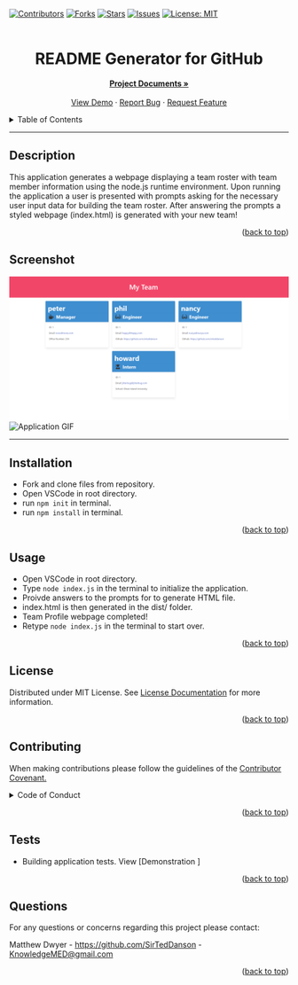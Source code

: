 
  <div id="top"></div>
  
  
  [![Contributors](https://img.shields.io/github/contributors/SirTedDanson/team-profile-generator.svg?style=for-the-badge)](https://github.com/SirTedDanson/team-profile-generator/graphs/contributors)
  [![Forks](https://img.shields.io/github/forks/SirTedDanson/team-profile-generator.svg?style=for-the-badge)](https://github.com/SirTedDanson/team-profile-generator/network/members)
  [![Stars](https://img.shields.io/github/stars/SirTedDanson/team-profile-generator.svg?style=for-the-badge)](https://github.com/SirTedDanson/team-profile-generator/stargazers)
  [![Issues](https://img.shields.io/github/issues/SirTedDanson/team-profile-generator.svg?style=for-the-badge)](https://github.com/SirTedDanson/team-profile-generator/issues)
  [![License: MIT](https://img.shields.io/badge/License-MIT-yellow.svg?style=for-the-badge)](https://opensource.org/licenses/MIT)
  <br />
  <br />

  <h1 align="center">README Generator for GitHub</h1>

  <p align="center">
    <a href="https://github.com/SirTedDanson/team-profile-generator"><strong>Project Documents »</strong></a>
    <br />
    <br />
    <a href="https://watch.screencastify.com/v/7SAHHvTTdtmEqf3tBI7H">View Demo</a>
    ·
    <a href="https://github.com/SirTedDanson/team-profile-generator/issues">Report Bug</a>
    ·
    <a href="https://github.com/SirTedDanson/team-profile-generator/issues">Request Feature</a>
  </p>

 
    

 
  <details>
    <summary>Table of Contents</summary>
    <ol>
      <li><a href="#description">Description</a></li>
      <li><a href="#installation">Installation</a></li>
      <li><a href="#usage">Usage</a></li>
      <li><a href="#contributing">Contributing</a></li>
      <li><a href="#license">License</a></li>
      <li><a href="#tests">Tests</a></li>
      <li><a href="#questions">Questions</a></li>
    </ol>
</details>

---

  ## Description 

  This application generates a webpage displaying a team roster with team member information using the node.js runtime environment. Upon running the application a user is presented with prompts asking for the necessary user input data for building the team roster. After answering the prompts a styled webpage (index.html) is generated with your new team! 

  <p align="right">(<a href="#top">back to top</a>)</p>

  ## Screenshot

  ![Application Screenshot](./images/application-screenshot.PNG)
  ![Application GIF](./images/demo-gif.gif)
  
---

  ## Installation

  - Fork and clone files from repository.
  - Open VSCode in root directory.
  - run `npm init` in terminal.
  - run `npm install` in terminal.

  <p align="right">(<a href="#top">back to top</a>)</p>


  ## Usage 

  - Open VSCode in root directory.
  - Type `node index.js` in the terminal to initialize the application.
  - Proivde answers to the prompts for to generate HTML file.
  - index.html is then generated in the dist/ folder.
  - Team Profile webpage completed!
  - Retype `node index.js` in the terminal to start over.

  <p align="right">(<a href="#top">back to top</a>)</p>

  
  
  ## License 

  Distributed under MIT License. See [License Documentation](https://opensource.org/licenses/MIT) for more information.

  <p align="right">(<a href="#top">back to top</a>)</p>

  

  ## Contributing

  
  When making contributions please follow the guidelines of the <a href="https://www.contributor-covenant.org/">Contributor Covenant.</a>

  <details>
  <summary>Code of Conduct</summary>
  <br/>

  # Contributor Covenant Code of Conduct

  ## Our Pledge

  We as members, contributors, and leaders pledge to make participation in our
  community a harassment-free experience for everyone, regardless of age, body
  size, visible or invisible disability, ethnicity, sex characteristics, gender
  identity and expression, level of experience, education, socio-economic status,
  nationality, personal appearance, race, caste, color, religion, or sexual
  identity and orientation.

  We pledge to act and interact in ways that contribute to an open, welcoming,
  diverse, inclusive, and healthy community.

  ## Our Standards

  Examples of behavior that contributes to a positive environment for our
  community include:

  * Demonstrating empathy and kindness toward other people
  * Being respectful of differing opinions, viewpoints, and experiences
  * Giving and gracefully accepting constructive feedback
  * Accepting responsibility and apologizing to those affected by our mistakes,
  and learning from the experience
  * Focusing on what is best not just for us as individuals, but for the overall
  community

  Examples of unacceptable behavior include:

  * The use of sexualized language or imagery, and sexual attention or advances of
  any kind
  * Trolling, insulting or derogatory comments, and personal or political attacks
  * Public or private harassment
  * Publishing others' private information, such as a physical or email address,
  without their explicit permission
  * Other conduct which could reasonably be considered inappropriate in a
  professional setting

  ## Enforcement Responsibilities

  Community leaders are responsible for clarifying and enforcing our standards of
  acceptable behavior and will take appropriate and fair corrective action in
  response to any behavior that they deem inappropriate, threatening, offensive,
  or harmful.

  Community leaders have the right and responsibility to remove, edit, or reject
  comments, commits, code, wiki edits, issues, and other contributions that are
  not aligned to this Code of Conduct, and will communicate reasons for moderation
  decisions when appropriate.

  ## Scope

  This Code of Conduct applies within all community spaces, and also applies when
  an individual is officially representing the community in public spaces.
  Examples of representing our community include using an official e-mail address,
  posting via an official social media account, or acting as an appointed
  representative at an online or offline event.

  ## Enforcement

  Instances of abusive, harassing, or otherwise unacceptable behavior may be
  reported to the community leaders responsible for enforcement at
  KnowledgeMED@gmail.com.
  All complaints will be reviewed and investigated promptly and fairly.

  All community leaders are obligated to respect the privacy and security of the
  reporter of any incident.

  ## Enforcement Guidelines

  Community leaders will follow these Community Impact Guidelines in determining
  the consequences for any action they deem in violation of this Code of Conduct:

  ### 1. Correction

  **Community Impact**: Use of inappropriate language or other behavior deemed
  unprofessional or unwelcome in the community.

  **Consequence**: A private, written warning from community leaders, providing
  clarity around the nature of the violation and an explanation of why the
  behavior was inappropriate. A public apology may be requested.

  ### 2. Warning

  **Community Impact**: A violation through a single incident or series of
  actions.

  **Consequence**: A warning with consequences for continued behavior. No
  interaction with the people involved, including unsolicited interaction with
  those enforcing the Code of Conduct, for a specified period of time. This
  includes avoiding interactions in community spaces as well as external channels
  like social media. Violating these terms may lead to a temporary or permanent
  ban.

  ### 3. Temporary Ban

  **Community Impact**: A serious violation of community standards, including
  sustained inappropriate behavior.

  **Consequence**: A temporary ban from any sort of interaction or public
  communication with the community for a specified period of time. No public or
  private interaction with the people involved, including unsolicited interaction
  with those enforcing the Code of Conduct, is allowed during this period.
  Violating these terms may lead to a permanent ban.

  ### 4. Permanent Ban

  **Community Impact**: Demonstrating a pattern of violation of community
  standards, including sustained inappropriate behavior, harassment of an
  individual, or aggression toward or disparagement of classes of individuals.

  **Consequence**: A permanent ban from any sort of public interaction within the
  community.

  ## Attribution

  This Code of Conduct is adapted from the [Contributor Covenant][homepage],
  version 2.1, available at
  [https://www.contributor-covenant.org/version/2/1/code_of_conduct.html][v2.1].

  Community Impact Guidelines were inspired by
  [Mozilla's code of conduct enforcement ladder][Mozilla CoC].

  For answers to common questions about this code of conduct, see the FAQ at
  [https://www.contributor-covenant.org/faq][FAQ]. Translations are available at
  [https://www.contributor-covenant.org/translations][translations].

  [homepage]: https://www.contributor-covenant.org
  [v2.1]: https://www.contributor-covenant.org/version/2/1/code_of_conduct.html
  [Mozilla CoC]: https://github.com/mozilla/diversity
  [FAQ]: https://www.contributor-covenant.org/faq
  [translations]: https://www.contributor-covenant.org/translations

  </details>
  


  <p align="right">(<a href="#top">back to top</a>)</p>


  ## Tests

  - Building application tests. View [Demonstration ]

  <p align="right">(<a href="#top">back to top</a>)</p>


  ## Questions

  For any questions or concerns regarding this project please contact:

  Matthew Dwyer - https://github.com/SirTedDanson - KnowledgeMED@gmail.com

  <p align="right">(<a href="#top">back to top</a>)</p>